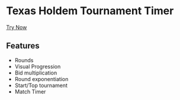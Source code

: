 # Texas Holdem Tournament Timer

[Try Now](https://texas-holdem-sigma.vercel.app/)

## Features

- Rounds
- Visual Progression
- Bid multiplication
- Round exponentiation
- Start/Top tournament
- Match Timer
